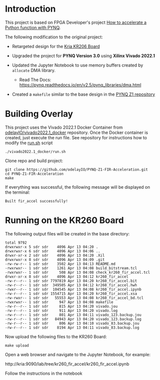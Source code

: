 # Introduction

This project is based on FPGA Developer's project [How to accelerate a Python function with PYNQ](https://www.fpgadeveloper.com/2018/03/how-to-accelerate-a-python-function-with-pynq.html/).  

The following modification to the original project: 

- Retargeted design for the [Kria KR206 Board](https://www.xilinx.com/products/som/kria/kr260-robotics-starter-kit.html)

- Upgraded the project for **PYNQ Version 3.0** using **Xilinx Vivado 2022.1**

- Updated the Jupyter Notebook to use memory buffers created by `allocate` DMA library.
  - Read The Docs: https://pynq.readthedocs.io/en/v2.5/pynq_libraries/dma.html
  
- Created a `makefile` similar to the base design in the [PYNQ Z1 repository](https://github.com/odelayIO/PYNQ-Z1-FIR-Acceleration/tree/vivado-2022.1)

  



# Building Overlay

This project uses the Vivado 2022.1 Docker Container from [odelayIO/vivado2022.1_docker](https://github.com/odelayIO/vivado2022.1_docker) repository.  Once the Docker container is created, just execute the run file.  See repository for instructions how to modify the [run.sh](https://github.com/odelayIO/vivado2022.1_docker/blob/master/run.sh) script

```shell
./vivado2022.1_docker/run.sh
```

Clone repo and build project:

```shell
git clone https://github.com/odelayIO/PYNQ-Z1-FIR-Acceleration.git
cd PYNQ-Z1-FIR-Acceleration
make
```

If everything was successful, the following message will be displayed on the terminal:

```shell
Built fir_accel successfully!
```





# Running on the KR260 Board

The following output files will be created in the base directory:

```shell
total 9792
drwxrwxr-x 5 sdr sdr    4096 Apr 13 04:20 .
drwxrwxr-x 6 sdr sdr    4096 Apr 13 04:06 ..
drwxr-xr-x 2 sdr sdr    4096 Apr 13 04:20 .Xil
drwxrwxr-x 8 sdr sdr    4096 Apr 13 04:09 .git
-rw-rw-r-- 1 sdr sdr    3502 Apr 13 04:13 README.md
-rwxrwxr-- 1 sdr sdr    1261 Apr 13 04:08 build_bitstream.tcl
-rwxrwxr-- 1 sdr sdr     508 Apr 13 04:08 check_kr260_fir_accel.tcl
drwxr-xr-x 8 sdr sdr    4096 Apr 13 04:12 kr260_fir_accel
-rw-r--r-- 1 sdr sdr 7797819 Apr 13 04:20 kr260_fir_accel.bit
-rw-r--r-- 1 sdr sdr  349505 Apr 13 04:12 kr260_fir_accel.hwh
-rwxr--r-- 1 sdr sdr  104545 Apr 13 04:08 kr260_fir_accel.ipynb
-rw-r--r-- 1 sdr sdr 1554715 Apr 13 04:20 kr260_fir_accel.xsa
-rw-rwxr-- 1 sdr sdr   55553 Apr 13 04:08 kr260_fir_accel_bd.tcl
-rwxrwxr-- 1 sdr sdr     947 Apr 13 04:08 makefile
-rw-r--r-- 1 sdr sdr     815 Apr 13 04:20 vivado.jou
-rw-r--r-- 1 sdr sdr     911 Apr 13 04:20 vivado.log
-rw-r--r-- 1 sdr sdr     801 Apr 13 04:11 vivado_123.backup.jou
-rw-r--r-- 1 sdr sdr   84943 Apr 13 04:20 vivado_123.backup.log
-rw-r--r-- 1 sdr sdr     806 Apr 13 04:10 vivado_83.backup.jou
-rw-r--r-- 1 sdr sdr    8194 Apr 13 04:11 vivado_83.backup.log

```

Now upload the following files to the KR260 Board:

```shell
make upload
```

Open a web browser and navigate to the Jupyter Notebook, for example:

http://kria:9090/lab/tree/kr260_fir_accel/kr260_fir_accel.ipynb

Follow the instructions in the notebook
